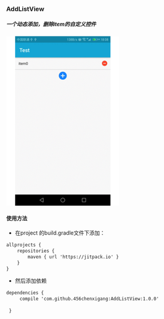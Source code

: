 ### AddListView

##### 一个动态添加，删除item的自定义控件

<a href="./screenshots/AddListView.gif"> <img src="./screenshots/AddListView.gif" width = 60% /> </a>

#### 使用方法
- 在project 的build.gradle文件下添加：
```
allprojects {
    repositories {
        maven { url 'https://jitpack.io' }
    }
}
```
- 然后添加依赖
```
dependencies {
     compile 'com.github.456chenxigang:AddListView:1.0.0'

 }
```
